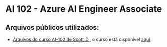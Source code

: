 # AI 102 - Azure AI Engineer Associate

## Arquivos públicos utilizados:
- [Arquivos do curso AI-102 de Scott D.](https://github.com/gottagetgit/AI102Files), o curso está disponível [aqui](https://www.udemy.com/course/ai102-azure/)

